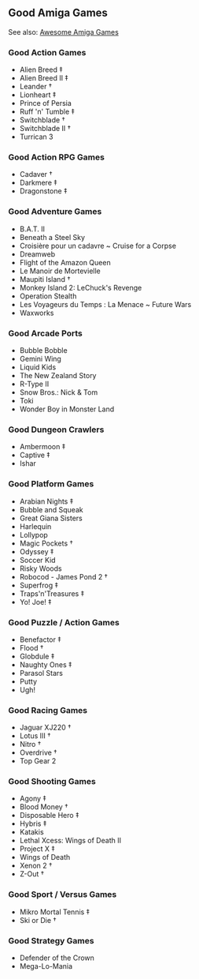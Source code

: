 ## Good Amiga Games

See also: [Awesome Amiga Games](./README.md#awesome-amiga-games)

### Good Action Games

- Alien Breed ‡
- Alien Breed II ‡
- Leander †
- Lionheart ‡
- Prince of Persia
- Ruff 'n' Tumble ‡
- Switchblade †
- Switchblade II †
- Turrican 3

### Good Action RPG Games

- Cadaver †
- Darkmere ‡
- Dragonstone ‡

### Good Adventure Games

- B.A.T. II
- Beneath a Steel Sky
- Croisière pour un cadavre ~ Cruise for a Corpse
- Dreamweb
- Flight of the Amazon Queen
- Le Manoir de Mortevielle
- Maupiti Island †
- Monkey Island 2: LeChuck's Revenge
- Operation Stealth
- Les Voyageurs du Temps : La Menace ~ Future Wars
- Waxworks

### Good Arcade Ports

- Bubble Bobble
- Gemini Wing
- Liquid Kids
- The New Zealand Story
- R-Type II
- Snow Bros.: Nick & Tom
- Toki
- Wonder Boy in Monster Land

### Good Dungeon Crawlers

- Ambermoon ‡
- Captive ‡
- Ishar

### Good Platform Games

- Arabian Nights ‡
- Bubble and Squeak
- Great Giana Sisters
- Harlequin
- Lollypop
- Magic Pockets †
- Odyssey ‡
- Soccer Kid
- Risky Woods
- Robocod - James Pond 2 †
- Superfrog ‡
- Traps'n'Treasures ‡
- Yo! Joe! ‡

### Good Puzzle / Action Games

- Benefactor ‡
- Flood †
- Globdule ‡
- Naughty Ones ‡
- Parasol Stars
- Putty
- Ugh!

### Good Racing Games

- Jaguar XJ220 †
- Lotus III †
- Nitro †
- Overdrive †
- Top Gear 2

### Good Shooting Games

- Agony ‡
- Blood Money †
- Disposable Hero ‡
- Hybris ‡
- Katakis
- Lethal Xcess: Wings of Death II
- Project X ‡
- Wings of Death
- Xenon 2 †
- Z-Out †

### Good Sport / Versus Games

- Mikro Mortal Tennis ‡
- Ski or Die †

### Good Strategy Games

- Defender of the Crown
- Mega-Lo-Mania
